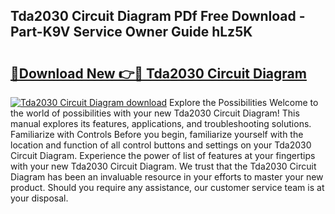 ## Tda2030 Circuit Diagram PDf Free Download - Part-K9V Service Owner Guide hLz5K

# <h2><a href="http://dfifvc.blite.top/?on=Tda2030+Circuit+Diagram">🔗Download New 👉🔴 Tda2030 Circuit Diagram</a></h2>

[![Tda2030 Circuit Diagram download](https://i.imgur.com/lujVjoI.png)](http://dfifvc.blite.top/?on=Tda2030+Circuit+Diagram)
Explore the Possibilities Welcome to the world of possibilities with your new Tda2030 Circuit Diagram! This manual explores its features, applications, and troubleshooting solutions. Familiarize with Controls Before you begin, familiarize yourself with the location and function of all control buttons and settings on your Tda2030 Circuit Diagram. Experience the power of list of features at your fingertips with your new Tda2030 Circuit Diagram. We trust that the Tda2030 Circuit Diagram has been an invaluable resource in your efforts to master your new product. Should you require any assistance, our customer service team is at your disposal.
